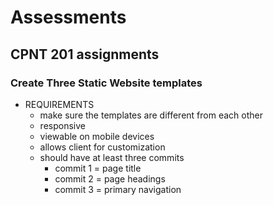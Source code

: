# Assessments
## CPNT 201 assignments


### Create Three Static Website templates
* REQUIREMENTS
    * make sure the templates are different from each other
    * responsive
    * viewable on mobile devices
    * allows client for customization
    * should have at least three commits
        * commit 1 = page title 
        * commit 2 = page headings
        * commit 3 = primary navigation